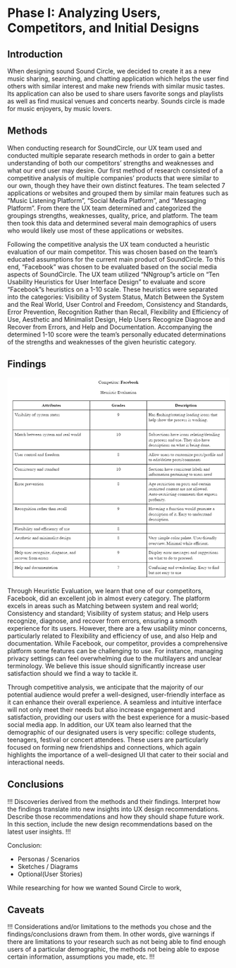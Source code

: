 # Phase I: Analyzing Users, Competitors, and Initial Designs

## Introduction

When designing sound Sound Circle, we decided to create it as a new music sharing, searching, and chatting application which helps the user find others with similar interest and make new friends with similar music tastes. Its application can also be used to share users favorite songs and playlists as well as find musical venues and concerts nearby. Sounds circle is made for music enjoyers, by music lovers.

## Methods
When conducting research for SoundCircle, our UX team used and conducted multiple separate research methods in order to gain a better understanding of both our competitors’ strengths and weaknesses and what our end user may desire. Our first method of research consisted of a competitive analysis of multiple companies’ products that were similar to our own, though they have their own distinct features. The team selected 7 applications or websites and grouped them by similar main features such as “Music Listening Platform”, “Social Media Platform”, and “Messaging Platform”. From there the UX team determined and categorized the groupings strengths, weaknesses, quality, price, and platform. The team then took this data and determined several main demographics of users who would likely use most of these applications or websites.

Following the competitive analysis the UX team conducted a heuristic evaluation of our main competitor. This was chosen based on the team’s educated assumptions for the current main product of SoundCircle. To this end, “Facebook” was chosen to be evaluated based on the social media aspects of SoundCircle. The UX team utilized “NNgroup”s article on “Ten Usability Heuristics for User Interface Design” to evaluate and score “Facebook”s heuristics on a 1-10 scale. These heuristics were separated into the categories: Visibility of System Status, Match Between the System and the Real World, User Control and Freedom, Consistency and Standards, Error Prevention, Recognition Rather than Recall, Flexibility and Efficiency of Use, Aesthetic and Minimalist Design, Help Users Recognize Diagnose and Recover from Errors, and Help and Documentation. Accompanying the determined 1-10 score were the team’s personally educated determinations of the strengths and weaknesses of the given heuristic category.

## Findings

![alt text](<PHASE1 FINDINGS.png>)

Through Heuristic Evaluation, we learn that one of our competitors, Facebook, did an excellent job in almost every category. The platform excels in areas such as Matching between system and real world; Consistency and standard; Visibility of system status; and Help users recognize, diagnose, and recover from errors, ensuring a smooth experience for its users. However, there are a few usability minor concerns, particularly related to Flexibility and efficiency of use, and also Help and documentation. While Facebook, our competitor, provides a comprehensive platform some features can be challenging to use. For instance, managing privacy settings can feel overwhelming due to the multilayers and unclear terminology. We believe this issue should significantly increase user satisfaction should we find a way to tackle it.

Through competitive analysis, we anticipate that the majority of our potential audience would prefer a well-designed, user-friendly interface as it can enhance their overall experience. A seamless and intuitive interface will not only meet their needs but also increase engagement and satisfaction, providing our users with the best experience for a music-based social media app. In addition, our UX team also learned that the demographic of our designated users is very specific: college students, teenagers, festival or concert attendees. These users are particularly focused on forming new friendships and connections, which again highlights the importance of a well-designed UI that cater to their social and interactional needs.


## Conclusions

!!! Discoveries derived from the methods and their findings. Interpret how the findings translate into new insights into UX design recommendations. Describe those recommendations and how they should shape future work. In this section, include the new design recommendations based on the latest user insights. !!!

  Conclusion:
- Personas / Scenarios
- Sketches / Diagrams
- Optional(User Stories)

While researching for how we wanted Sound Circle to work,

## Caveats

!!! Considerations and/or limitations to the methods you chose and the findings/conclusions drawn from them. In other words, give warnings if there are limitations to your research such as not being able to find enough users of a particular demographic, the methods not being able to expose certain information, assumptions you made, etc. !!!
